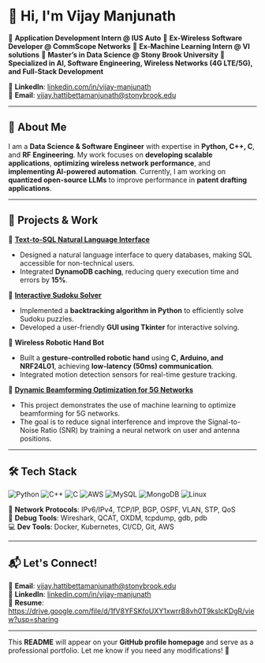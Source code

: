 # 👋 Hi, I'm Vijay Manjunath

🔹 **Application Development Intern @ IUS Auto**
🔹 **Ex-Wireless Software Developer @ CommScope Networks**
🔹 **Ex-Machine Learning Intern @ VI solutions**
🔹 **Master’s in Data Science @ Stony Brook University**
🔹 **Specialized in AI, Software Engineering, Wireless Networks (4G LTE/5G), and Full-Stack Development**  

📍 **LinkedIn**: [linkedin.com/in/vijay-manjunath](https://www.linkedin.com/in/vijay-manjunath-9630321b3/)  
📍 **Email**: vijay.hattibettamanjunath@stonybrook.edu  

---

## 🚀 **About Me**
I am a **Data Science & Software Engineer** with expertise in **Python, C++, C**, and **RF Engineering**. My work focuses on **developing scalable applications**, **optimizing wireless network performance**, and **implementing AI-powered automation**. Currently, I am working on **quantized open-source LLMs** to improve performance in **patent drafting applications**.

---

## 📂 **Projects & Work**
🔹 **[Text-to-SQL Natural Language Interface](https://github.com/Vijayhm/text-to-sql)**  
   - Designed a natural language interface to query databases, making SQL accessible for non-technical users.  
   - Integrated **DynamoDB caching**, reducing query execution time and errors by **15%**.  

🔹 **[Interactive Sudoku Solver](https://github.com/Vijayhm/Suduko-solver)**  
   - Implemented a **backtracking algorithm in Python** to efficiently solve Sudoku puzzles.  
   - Developed a user-friendly **GUI using Tkinter** for interactive solving.  

🔹 **Wireless Robotic Hand Bot**  
   - Built a **gesture-controlled robotic hand** using **C, Arduino, and NRF24L01**, achieving **low-latency (50ms) communication**.  
   - Integrated motion detection sensors for real-time gesture tracking.
     
🔹 **[Dynamic Beamforming Optimization for 5G Networks](https://github.com/Vijayhm/beamforming-project)**
   - This project demonstrates the use of machine learning to optimize beamforming for 5G networks.
   - The goal is to reduce signal interference and improve the Signal-to-Noise Ratio (SNR) by training a neural network on user and antenna positions.



---

## 🛠 **Tech Stack**
![Python](https://img.shields.io/badge/Python-3776AB?style=for-the-badge&logo=python&logoColor=white)
![C++](https://img.shields.io/badge/C++-00599C?style=for-the-badge&logo=cplusplus&logoColor=white)
![C](https://img.shields.io/badge/C-00599C?style=for-the-badge&logo=c&logoColor=white)
![AWS](https://img.shields.io/badge/AWS-232F3E?style=for-the-badge&logo=amazonaws&logoColor=white)
![MySQL](https://img.shields.io/badge/MySQL-4479A1?style=for-the-badge&logo=mysql&logoColor=white)
![MongoDB](https://img.shields.io/badge/MongoDB-4EA94B?style=for-the-badge&logo=mongodb&logoColor=white)
![Linux](https://img.shields.io/badge/Linux-FCC624?style=for-the-badge&logo=linux&logoColor=black)

📡 **Network Protocols**: IPv6/IPv4, TCP/IP, BGP, OSPF, VLAN, STP, QoS  
🔧 **Debug Tools**: Wireshark, QCAT, OXDM, tcpdump, gdb, pdb  
💻 **Dev Tools**: Docker, Kubernetes, CI/CD, Git, AWS  

---

## 📬 **Let's Connect!**
📧 **Email**: vijay.hattibettamanjunath@stonybrook.edu  
💼 **LinkedIn**: [linkedin.com/in/vijay-manjunath](https://www.linkedin.com/in/vijay-manjunath-9630321b3/)  
📜 **Resume**: https://drive.google.com/file/d/1fV8YFSKfoUXY1xwrrB8vh0T9kslcKDgR/view?usp=sharing

---

This **README** will appear on your **GitHub profile homepage** and serve as a professional portfolio. Let me know if you need any modifications! 🚀
